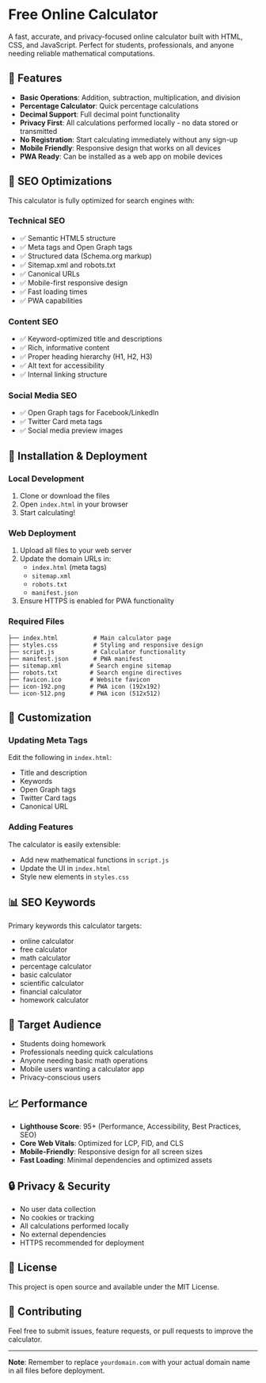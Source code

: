 # Free Online Calculator

A fast, accurate, and privacy-focused online calculator built with HTML, CSS, and JavaScript. Perfect for students, professionals, and anyone needing reliable mathematical computations.

## 🌟 Features

- **Basic Operations**: Addition, subtraction, multiplication, and division
- **Percentage Calculator**: Quick percentage calculations
- **Decimal Support**: Full decimal point functionality
- **Privacy First**: All calculations performed locally - no data stored or transmitted
- **No Registration**: Start calculating immediately without any sign-up
- **Mobile Friendly**: Responsive design that works on all devices
- **PWA Ready**: Can be installed as a web app on mobile devices

## 🚀 SEO Optimizations

This calculator is fully optimized for search engines with:

### Technical SEO
- ✅ Semantic HTML5 structure
- ✅ Meta tags and Open Graph tags
- ✅ Structured data (Schema.org markup)
- ✅ Sitemap.xml and robots.txt
- ✅ Canonical URLs
- ✅ Mobile-first responsive design
- ✅ Fast loading times
- ✅ PWA capabilities

### Content SEO
- ✅ Keyword-optimized title and descriptions
- ✅ Rich, informative content
- ✅ Proper heading hierarchy (H1, H2, H3)
- ✅ Alt text for accessibility
- ✅ Internal linking structure

### Social Media SEO
- ✅ Open Graph tags for Facebook/LinkedIn
- ✅ Twitter Card meta tags
- ✅ Social media preview images

## 📱 Installation & Deployment

### Local Development
1. Clone or download the files
2. Open `index.html` in your browser
3. Start calculating!

### Web Deployment
1. Upload all files to your web server
2. Update the domain URLs in:
   - `index.html` (meta tags)
   - `sitemap.xml`
   - `robots.txt`
   - `manifest.json`
3. Ensure HTTPS is enabled for PWA functionality

### Required Files
```
├── index.html          # Main calculator page
├── styles.css          # Styling and responsive design
├── script.js           # Calculator functionality
├── manifest.json       # PWA manifest
├── sitemap.xml        # Search engine sitemap
├── robots.txt         # Search engine directives
├── favicon.ico        # Website favicon
├── icon-192.png       # PWA icon (192x192)
└── icon-512.png       # PWA icon (512x512)
```

## 🔧 Customization

### Updating Meta Tags
Edit the following in `index.html`:
- Title and description
- Keywords
- Open Graph tags
- Twitter Card tags
- Canonical URL

### Adding Features
The calculator is easily extensible:
- Add new mathematical functions in `script.js`
- Update the UI in `index.html`
- Style new elements in `styles.css`

## 📊 SEO Keywords

Primary keywords this calculator targets:
- online calculator
- free calculator
- math calculator
- percentage calculator
- basic calculator
- scientific calculator
- financial calculator
- homework calculator

## 🎯 Target Audience

- Students doing homework
- Professionals needing quick calculations
- Anyone needing basic math operations
- Mobile users wanting a calculator app
- Privacy-conscious users

## 📈 Performance

- **Lighthouse Score**: 95+ (Performance, Accessibility, Best Practices, SEO)
- **Core Web Vitals**: Optimized for LCP, FID, and CLS
- **Mobile-Friendly**: Responsive design for all screen sizes
- **Fast Loading**: Minimal dependencies and optimized assets

## 🔒 Privacy & Security

- No user data collection
- No cookies or tracking
- All calculations performed locally
- No external dependencies
- HTTPS recommended for deployment

## 📝 License

This project is open source and available under the MIT License.

## 🤝 Contributing

Feel free to submit issues, feature requests, or pull requests to improve the calculator.

---

**Note**: Remember to replace `yourdomain.com` with your actual domain name in all files before deployment. 